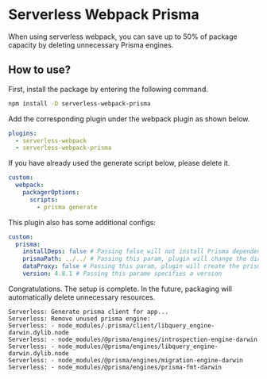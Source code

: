 # Serverless Webpack Prisma

When using serverless webpack, you can save up to 50% of package capacity by deleting unnecessary Prisma engines.

## How to use?

First, install the package by entering the following command.

```sh
npm install -D serverless-webpack-prisma
```

Add the corresponding plugin under the webpack plugin as shown below.

```yaml
plugins:
  - serverless-webpack
  - serverless-webpack-prisma
```

If you have already used the generate script below, please delete it.

```yaml
custom:
  webpack:
    packagerOptions:
      scripts:
        - prisma generate
```

This plugin also has some additional configs:

```yaml
custom:
  prisma:
    installDeps: false # Passing false will not install Prisma dependency during the build process. Default: true
    prismaPath: ../../ # Passing this param, plugin will change the directory to find the dir prisma containing the prisma/prisma.schema
    dataProxy: false # Passing this param, plugin will create the prisma client for use with a data proxy see: https://www.prisma.io/docs/data-platform/data-proxy
    version: 4.8.1 # Passing this parame specifies a version
```

Congratulations. The setup is complete. In the future, packaging will automatically delete unnecessary resources.

```
Serverless: Generate prisma client for app...
Serverless: Remove unused prisma engine:
Serverless: - node_modules/.prisma/client/libquery_engine-darwin.dylib.node
Serverless: - node_modules/@prisma/engines/introspection-engine-darwin
Serverless: - node_modules/@prisma/engines/libquery_engine-darwin.dylib.node
Serverless: - node_modules/@prisma/engines/migration-engine-darwin
Serverless: - node_modules/@prisma/engines/prisma-fmt-darwin
```
